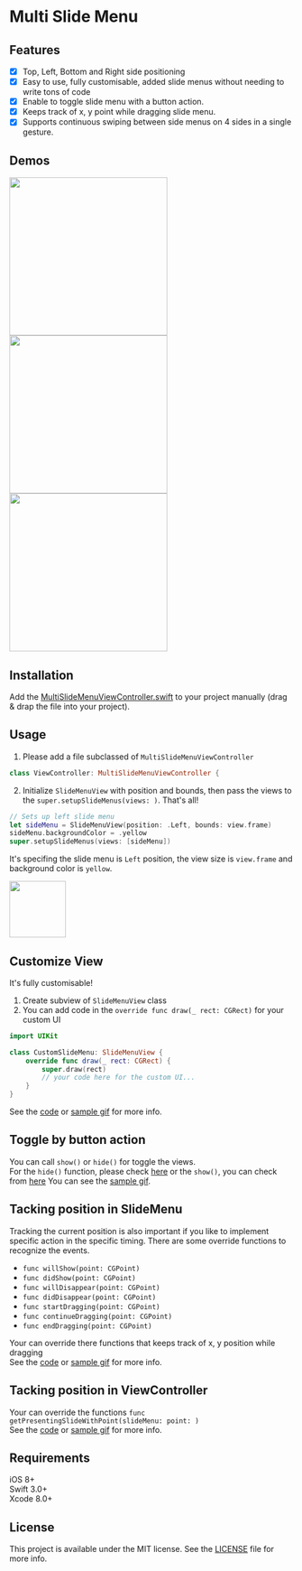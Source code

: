 # Multi Slide Menu

## Features

- [x] Top, Left, Bottom and Right side positioning
- [x] Easy to use, fully customisable, added slide menus without needing to write tons of code
- [x] Enable to toggle slide menu with a button action.
- [x] Keeps track of x, y point while dragging slide menu.
- [x] Supports continuous swiping between side menus on 4 sides in a single gesture.

## Demos

<img src="https://github.com/WataruMaeda/multiSlideMenu/blob/master/gifs/example1.gif" width="280">  <img src="https://github.com/WataruMaeda/multiSlideMenu/blob/master/gifs/example2.gif" width="280">  <img src="https://github.com/WataruMaeda/multiSlideMenu/blob/master/gifs/example3.gif" width="280">

## Installation

Add the [MultiSlideMenuViewController.swift](https://github.com/WataruMaeda/multiSlideMenu/blob/master/multiSlideMenu/Classes/MultiSlideMenuViewController.swift) to your project manually (drag & drap the file into your project).

## Usage

 1. Please add a file subclassed of `MultiSlideMenuViewController`
 
```Swift
class ViewController: MultiSlideMenuViewController {
```

 2. Initialize `SlideMenuView` with position and bounds, then pass the views to the `super.setupSlideMenus(views: )`. That's all!
 
```Swift
// Sets up left slide menu
let sideMenu = SlideMenuView(position: .Left, bounds: view.frame)
sideMenu.backgroundColor = .yellow
super.setupSlideMenus(views: [sideMenu])
```

It's specifing the slide menu is `Left` position, the view size is `view.frame` and background color is `yellow`.
  
<img src="https://github.com/WataruMaeda/multiSlideMenu/blob/master/gifs/sample.gif" width="100">
 
## Customize View

It's fully customisable!

1. Create subview of `SlideMenuView` class  
2. You can add code in the `override func draw(_ rect: CGRect)` for your custom UI

```Swift
import UIKit

class CustomSlideMenu: SlideMenuView {
    override func draw(_ rect: CGRect) {
        super.draw(rect)
        // your code here for the custom UI...
    }
}
```
See the [code](https://github.com/WataruMaeda/multiSlideMenu/blob/master/demos/demo1/demo1/CustomSlideMenu.swift#L36L66) or [sample gif](https://github.com/WataruMaeda/multiSlideMenu/blob/master/gifs/example1.gif) for more info.

## Toggle by button action

You can call `show()` or `hide()` for toggle the views.  
For the `hide()` function, please check [here](https://github.com/WataruMaeda/multiSlideMenu/blob/master/demos/demo2/demo2/CustomSlideMenu.swift#L71)
or the `show()`, you can check from [here](https://github.com/WataruMaeda/multiSlideMenu/blob/master/demos/demo2/demo2/ViewController.swift#L82) 
You can see the [sample gif](https://github.com/WataruMaeda/multiSlideMenu/blob/master/gifs/example2.gif).

## Tacking position in SlideMenu

Tracking the current position is also important if you like to implement specific action in the specific timing.
There are some override functions to recognize the events.
* `func willShow(point: CGPoint)`
* `func didShow(point: CGPoint)`
* `func willDisappear(point: CGPoint)`
* `func didDisappear(point: CGPoint)`
* `func startDragging(point: CGPoint)`
* `func continueDragging(point: CGPoint)`
* `func endDragging(point: CGPoint)`

Your can override there functions that keeps track of x, y position while dragging  
See the [code](https://github.com/WataruMaeda/multiSlideMenu/blob/master/demos/demo2/demo2/CustomSlideMenu.swift#L76#L119) or [sample gif](https://github.com/WataruMaeda/multiSlideMenu/blob/master/gifs/example2.gif) for more info.

## Tacking position in ViewController

Your can override the functions `func getPresentingSlideWithPoint(slideMenu: point: )`  
See the [code](https://github.com/WataruMaeda/multiSlideMenu/blob/master/demos/Demo3/Demo3/ViewController.swift#L65) or [sample gif](https://github.com/WataruMaeda/multiSlideMenu/blob/master/gifs/example3.gif) for more info.
 
## Requirements

iOS 8+  
Swift 3.0+  
Xcode 8.0+

## License

This project is available under the MIT license. See the [LICENSE](https://github.com/WataruMaeda/multiSlideMenu/blob/master/LICENSE) file for more info.
